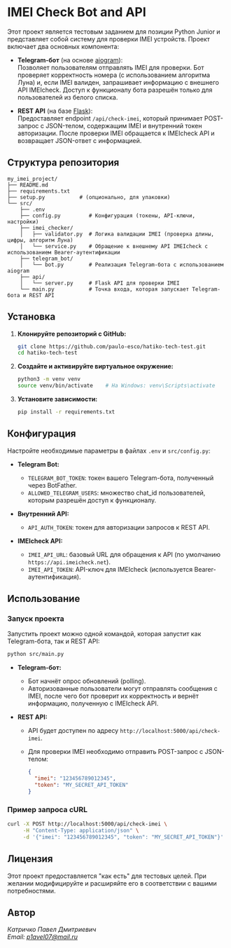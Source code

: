 # IMEI Check Bot and API

Этот проект является тестовым заданием для позиции Python Junior и представляет собой систему для проверки IMEI устройств. Проект включает два основных компонента:

- **Telegram-бот** (на основе [aiogram](https://docs.aiogram.dev)):  
  Позволяет пользователям отправлять IMEI для проверки. Бот проверяет корректность номера (с использованием алгоритма Луна) и, если IMEI валиден, запрашивает информацию с внешнего API IMEIcheck. Доступ к функционалу бота разрешён только для пользователей из белого списка.

- **REST API** (на базе [Flask](https://flask.palletsprojects.com/)):  
  Предоставляет endpoint `/api/check-imei`, который принимает POST-запрос с JSON-телом, содержащим IMEI и внутренний токен авторизации. После проверки IMEI обращается к IMEIcheck API и возвращает JSON-ответ с информацией.

## Структура репозитория

```
my_imei_project/
├── README.md
├── requirements.txt
├── setup.py           # (опционально, для упаковки)
└── src/
    ├── .env
    ├── config.py         # Конфигурация (токены, API-ключи, настройки)
    ├── imei_checker/
    │   ├── validator.py  # Логика валидации IMEI (проверка длины, цифры, алгоритм Луна)
    │   └── service.py    # Обращение к внешнему API IMEIcheck с использованием Bearer-аутентификации
    ├── telegram_bot/
    │   └── bot.py        # Реализация Telegram-бота с использованием aiogram
    ├── api/
    │   └── server.py     # Flask API для проверки IMEI
    └── main.py           # Точка входа, которая запускает Telegram-бота и REST API
```

## Установка

1. **Клонируйте репозиторий с GitHub:**

   ```bash
   git clone https://github.com/paulo-esco/hatiko-tech-test.git
   cd hatiko-tech-test
   ```

2. **Создайте и активируйте виртуальное окружение:**

   ```bash
   python3 -m venv venv
   source venv/bin/activate    # На Windows: venv\Scripts\activate
   ```

3. **Установите зависимости:**

   ```bash
   pip install -r requirements.txt
   ```

## Конфигурация

Настройте необходимые параметры в файлах `.env` и `src/config.py`:

- **Telegram Bot:**
  - `TELEGRAM_BOT_TOKEN`: токен вашего Telegram-бота, полученный через BotFather.
  - `ALLOWED_TELEGRAM_USERS`: множество chat_id пользователей, которым разрешён доступ к функционалу.

- **Внутренний API:**
  - `API_AUTH_TOKEN`: токен для авторизации запросов к REST API.

- **IMEIcheck API:**
  - `IMEI_API_URL`: базовый URL для обращения к API (по умолчанию `https://api.imeicheck.net`).
  - `IMEI_API_TOKEN`: API-ключ для IMEIcheck (используется Bearer-аутентификация).

## Использование

### Запуск проекта

Запустить проект можно одной командой, которая запустит как Telegram-бота, так и REST API:

```bash
python src/main.py
```

- **Telegram-бот:**
  - Бот начнёт опрос обновлений (polling).
  - Авторизованные пользователи могут отправлять сообщения с IMEI, после чего бот проверит их корректность и вернёт информацию, полученную с IMEIcheck API.

- **REST API:**
  - API будет доступен по адресу `http://localhost:5000/api/check-imei`.
  - Для проверки IMEI необходимо отправить POST-запрос с JSON-телом:

    ```json
    {
      "imei": "123456789012345",
      "token": "MY_SECRET_API_TOKEN"
    }
    ```

### Пример запроса cURL

```bash
curl -X POST http://localhost:5000/api/check-imei \
     -H "Content-Type: application/json" \
     -d '{"imei": "123456789012345", "token": "MY_SECRET_API_TOKEN"}'
```

## Лицензия

Этот проект предоставляется "как есть" для тестовых целей. При желании модифицируйте и расширяйте его в соответствии с вашими потребностями.

## Автор

*Катричко Павел Дмитриевич*  
*Email: p1avel07@mail.ru*
